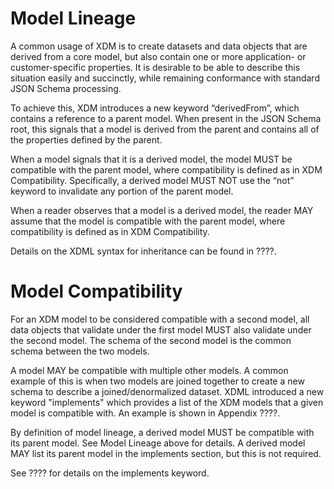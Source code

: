 # Model Lineage

A common usage of XDM is to create datasets and data objects that are derived from a core model, but also contain one or more application- or customer-specific properties.  It is desirable to be able to describe this situation easily and succinctly, while remaining conformance with standard JSON Schema processing.

To achieve this, XDM introduces a new keyword “derivedFrom”, which contains a reference to a parent model.  When present in the JSON Schema root, this signals that a model is derived from the parent and contains all of the properties defined by the parent.

When a model signals that it is a derived model, the model MUST be compatible with the parent model, where compatibility is defined as in XDM Compatibility.  Specifically, a derived model MUST NOT use the “not” keyword to invalidate any portion of the parent model.

When a reader observes that a model is a derived model, the reader MAY assume that the model is compatible with the parent model, where compatibility is defined as in XDM Compatibility.

Details on the XDML syntax for inheritance can be found in ????.

# Model Compatibility

For an XDM model to be considered compatible with a second model, all data objects that validate under the first model MUST also validate under the second model.  The schema of the second model is the common schema between the two models.

A model MAY be compatible with multiple other models.  A common example of this is when two models are joined together to create a new schema to describe a joined/denormalized dataset.  XDML introduced a new keyword "implements" which provides a list of the XDM models that a given model is compatible with.  An example is shown in Appendix ????.

By definition of model lineage, a derived model MUST be compatible with its parent model.  See Model Lineage above for details.  A derived model MAY list its parent model in the implements section, but this is not required.

See ???? for details on the implements keyword.

